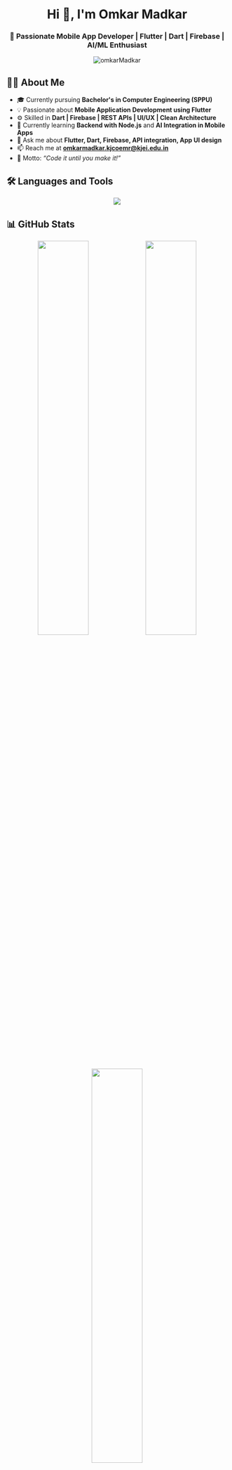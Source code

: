 <h1 align="center">Hi 👋, I'm Omkar Madkar</h1>
<h3 align="center">🚀 Passionate Mobile App Developer | Flutter | Dart | Firebase | AI/ML Enthusiast</h3>

<p align="center">
  <img src="https://komarev.com/ghpvc/?username=omkarMadkar&label=Profile%20views&color=0e75b6&style=flat" alt="omkarMadkar" />
</p>

## 👨‍💻 About Me

- 🎓 Currently pursuing **Bachelor's in Computer Engineering (SPPU)**  
- 💡 Passionate about **Mobile Application Development using Flutter**  
- ⚙️ Skilled in **Dart | Firebase | REST APIs | UI/UX | Clean Architecture**  
- 🌱 Currently learning **Backend with Node.js** and **AI Integration in Mobile Apps**  
- 💬 Ask me about **Flutter, Dart, Firebase, API integration, App UI design**  
- 📫 Reach me at **omkarmadkar.kjcoemr@kjei.edu.in**  
- 🎯 Motto: *“Code it until you make it!”*


## 🛠️ Languages and Tools

<p align="center">
  <img src="https://skillicons.dev/icons?i=dart,flutter,firebase,androidstudio,git,github,html,css,js,python,figma,sqlite,postman,vscode" />
</p>


## 📊 GitHub Stats

<p align="center">
  <img width="48%" src="https://github-readme-stats.vercel.app/api?username=omkarMadkar&show_icons=true&theme=tokyonight" />
  <img width="48%" src="https://github-readme-streak-stats.herokuapp.com/?user=omkarMadkar&theme=tokyonight" />
</p>

<p align="center">
  <img width="48%" src="https://github-readme-stats.vercel.app/api/top-langs?username=omkarMadkar&layout=compact&theme=tokyonight" />
</p>


## 🚀 Featured Projects

| Project | Description | Tech Stack |
|----------|--------------|-------------|
| [🏥 MediBuddy App](https://github.com/omkarMadkar/MediBuddy-App-Final) | Healthcare appointment & record management app | Flutter, Firebase |
| [🛒 Blinkit Clone](https://github.com/omkarMadkar/blinkit_series) | Grocery delivery UI clone | Flutter, Dart |
| [🍔 Food Corner](https://github.com/omkarMadkar/FoodCorner) | Food delivery app | Flutter, Firebase |
| [💬 LiftUp AI Companion](https://github.com/omkarMadkar/LiftUpAI) | Mental health AI chatbot | IBM Cloud, Node.js |


## 🌱 Contribution Graph
<p align="center">
  <img src="https://github-readme-activity-graph.vercel.app/graph?username=omkarMadkar&theme=tokyo-night" />
</p>


## 🌐 Connect with Me

<p align="center">
  <a href="[https://www.linkedin.com/in/omkar-madkar/](https://www.linkedin.com/in/omkar-madkar-22893b240/)" target="blank">
    <img src="https://skillicons.dev/icons?i=linkedin" alt="LinkedIn"/>
  </a>
  <a href="omkarmadkar027@gmail.com" target="blank">
    <img src="https://skillicons.dev/icons?i=gmail" alt="Email"/>
  </a>
  <a href="https://github.com/omkarMadkar" target="blank">
    <img src="https://skillicons.dev/icons?i=github" alt="Portfolio"/>
  </a>
</p>


## 💬 Random Dev Quote

> "Code is like humor. When you have to explain it, it’s bad."  
> – Cory House




<p align="center">
  <img src="https://raw.githubusercontent.com/omkarMadkar/omkarMadkar/main/assets/banner.gif" alt="Coding Banner" width="800"/>
</p>



